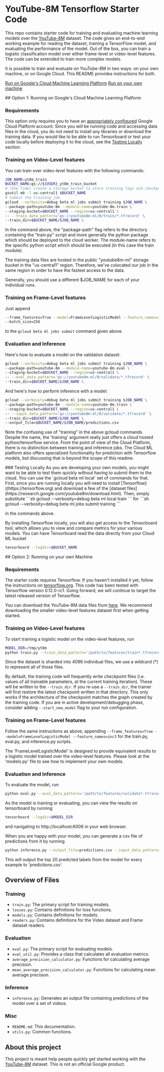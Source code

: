 # YouTube-8M Tensorflow Starter Code

This repo contains starter code for training and evaluating machine learning
models over the [YouTube-8M](https://research.google.com/youtube8m/) dataset.
The code gives an end-to-end working example for reading the dataset, training a
TensorFlow model, and evaluating the performance of the model. Out of the box,
you can train a logistic classification model over either frame-level or
video-level features. The code can be extended to train more complex models.

It is possible to train and evaluate on YouTube-8M in two ways: on your own
machine, or on Google Cloud. This README provides instructions for both.

[Run on Google's Cloud Machine Learning Platform](#cloud_ml)
[Run on your own machine](#own_machine)

<a name="cloud_ml"/>
## Option 1: Running on Google's Cloud Machine Learning Platform

### Requirements

This option only requires you to have an
[appropriately configured](https://cloud.google.com/ml/docs/how-tos/getting-set-up)
Google Cloud Platform account. Since you will be running code and accessing
data files in the cloud, you do not need to install any libraries or download
the training data. If you would like to be able to run Tensorboard or test
your code locally before deploying it to the cloud, see the
[Testing Locally](#testing_locally) section.

### Training on Video-Level features

You can train over video-level features with the following commands:
```sh
JOB_NAME=yt8m_train
BUCKET_NAME=gs://${USER}_yt8m_train_bucket
# (One Time) Create a storage bucket to store training logs and checkpoints.
gsutil mb -l us-central1 $BUCKET_NAME
# Submit the training job.
gcloud --verbosity=debug beta ml jobs submit training $JOB_NAME \
--package-path=youtube-8m --module-name=youtube-8m.train \
--staging-bucket=$BUCKET_NAME --region=us-central1 \
-- --train_data_pattern='gs://youtube8m-ml/0/train/*.tfrecord' \
--train_dir=$BUCKET_NAME/$JOB_NAME \
```

In the command above, the "package-path" flag refers to the directory
containing the "train.py" script and more generally the python package which
should be deployed to the cloud worker. The module-name refers to the specific
python script which should be executed (in this case the train module).

The training data files are hosted in the public "youtube8m-ml" storage bucket
in the "us-central1" region. Therefore, we've colocated our job in the same
region in order to have the fastest access to the data.

Generally, you should use a different $JOB_NAME for each of your individual
runs.

### Training on Frame-Level features

Just append
```sh
--frame_features=True --model=FrameLevelLogisticModel --feature_names=inc3 \
--batch_size=256
```

to the `gcloud beta ml jobs submit` command given above.

### Evaluation and Inference
Here's how to evaluate a model on the validation dataset:

```sh
gcloud --verbosity=debug beta ml jobs submit training $JOB_NAME \
--package-path=youtube-8m --module-name=youtube-8m.eval \
--staging-bucket=$BUCKET_NAME --region=us-central1 \
-- --eval_data_pattern='gs://youtube8m-ml/0/validate/*.tfrecord' \
--train_dir=$BUCKET_NAME/$JOB_NAME \
```

And here's how to perform inference with a model:

```sh
gcloud --verbosity=debug beta ml jobs submit training $JOB_NAME \
--package-path=youtube-8m --module-name=youtube-8m.train \
--staging-bucket=$BUCKET_NAME --region=us-central1 \
-- --input_data_pattern='gs://youtube8m-ml/0/validate/*.tfrecord' \
--train_dir=$BUCKET_NAME/$JOB_NAME \
--output_file=$BUCKET_NAME/$JOB_NAME/predictions.csv
```

Note the confusing use of "training" in the above gcloud commands. Despite the
name, the 'training' argument really just offers a cloud hosted
python/tensorflow service. From the point of view of the Cloud Platform, there
is no distinction between training and inference jobs. The Cloud ML platform
also offers specialized functionality for prediction with
Tensorflow models, but discussing that is beyond the scope of this readme.

<a name="testing_locally"/>
### Testing Locally
As you are developing your own models, you might want to be able to test them
quickly without having to submit them to the cloud. You can use the
`gcloud beta ml local` set of commands for that. First, since you are running
locally you will need to install [Tensorflow]((https://tensorflow.org) and
download a few of the
[dataset files](https://research.google.com/youtube8m/download.html). Then,
simply substitute
```sh
gcloud --verbosity=debug beta ml local train
```
for
```sh
gcloud --verbosity=debug beta ml jobs submit training
```

in the commands above.

By installing Tensorflow locally, you will also get access to the Tensorboard
tool, which allows you to view and compare metrics for your various models.
You can have Tensorboard read the data directly from your Cloud ML bucket

```sh
tensorboard --logdir=$BUCKET_NAME
```


<a name="own_machine"/>
## Option 2: Running on your own Machine

### Requirements

The starter code requires Tensorflow. If you haven't installed it yet, follow
the instructions on [tensorflow.org](https://tensorflow.org). This code has been
tested with Tensorflow version 0.12.0-rc1. Going forward, we will continue to
target the latest released version of Tensorflow.

You can download the YouTube-8M data files from
[here](https://research.google.com/youtube8m/download.html). We recommend
downloading the smaller video-level features dataset first when getting started.

### Training on Video-Level features

To start training a logistic model on the video-level features, run

```sh
MODEL_DIR=/tmp/yt8m
python train.py --train_data_pattern='/path/to/features/train*.tfrecord' --train_dir=$MODEL_DIR/logistic_model
```

Since the dataset is sharded into 4096 individual files, we use a wildcard (\*)
to represent all of those files.

By default, the training code will frequently write _checkpoint_ files (i.e.
values of all trainable parameters, at the current training iteration). These
will be written to the `--train_dir`. If you re-use a `--train_dir`, the trainer
will first restore the latest checkpoint written in that directory. This only
works if the architecture of the checkpoint matches the graph created by the
training code. If you are in active development/debugging phase, consider
adding `--start_new_model` flag to your run configuration.

### Training on Frame-Level features

Follow the same instructions as above, appending
`--frame_features=True --model=FrameLevelLogisticModel --feature_names=inc3`
for the train.py, eval.py, and inference.py scripts.

The 'FrameLevelLogisticModel' is designed to provide equivalent results to a
logistic model trained over the video-level features. Please look at the
'models.py' file to see how to implement your own models.

### Evaluation and Inference

To evaluate the model, run

```sh
python eval.py --eval_data_pattern='/path/to/features/validate*.tfrecord' --train_dir=$MODEL_DIR/logistic_model
```

As the model is training or evaluating, you can view the results on tensorboard
by running

```sh
tensorboard --logdir=$MODEL_DIR
```

and navigating to http://localhost:6006 in your web browser.

When you are happy with your model, you can generate a csv file of predictions
from it by running

```sh
python inference.py --output_file=predictions.csv --input_data_pattern='/path/to/features/validate*.tfrecord' --train_dir=$MODEL_DIR/logistic_model
```

This will output the top 20 predicted labels from the model for every example to
'predictions.csv'.

## Overview of Files

### Training
*   `train.py`: The primary script for training models.
*   `losses.py`: Contains definitions for loss functions.
*   `models.py`: Contains definitions for models.
*   `readers.py`: Contains definitions for the Video dataset and Frame
                  dataset readers.

### Evaluation
*   `eval.py`: The primary script for evaluating models.
*   `eval_util.py`: Provides a class that calculates all evaluation metrics.
*   `average_precision_calculator.py`: Functions for calculating
                                       average precision.
*   `mean_average_precision_calculator.py`: Functions for calculating mean
                                            average precision.

### Inference
*   `inference.py`: Generates an output file containing predictions of
                    the model over a set of videos.

### Misc
*   `README.md`: This documentation.
*   `utils.py`: Common functions.

## About this project
This project is meant help people quickly get started working with the
[YouTube-8M](https://research.google.com/youtube8m/) dataset.
This is not an official Google product.
